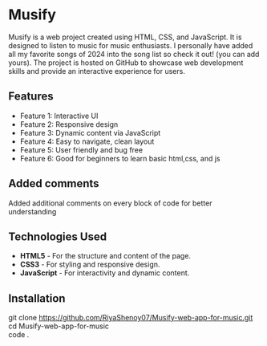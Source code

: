  # Musify

Musify is a web project created using HTML, CSS, and JavaScript. It is designed to listen to music for music enthusiasts. I personally have added all my favorite songs of 2024 into the song list so check it out! (you can add yours). The project is hosted on GitHub to showcase web development skills and provide an interactive experience for users.

## Features

- Feature 1: Interactive UI
- Feature 2: Responsive design
- Feature 3: Dynamic content via JavaScript
- Feature 4: Easy to navigate, clean layout
- Feature 5: User friendly and bug free
- Feature 6: Good for beginners to learn basic html,css, and js

## Added comments 
Added additional comments on every block of code for better understanding

## Technologies Used

- **HTML5** - For the structure and content of the page.
- **CSS3** - For styling and responsive design.
- **JavaScript** - For interactivity and dynamic content.

## Installation 
git clone 
https://github.com/RiyaShenoy07/Musify-web-app-for-music.git
<br>
cd Musify-web-app-for-music
<br>
code .
<br>


